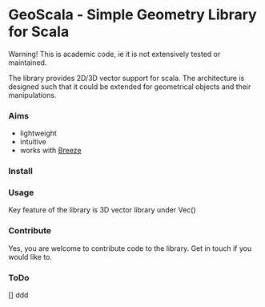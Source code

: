 #   GeoScala - Simple Geometry Library for Scala


Warning! This is academic code, ie it is not extensively tested or maintained. 

The library provides 2D/3D vector support for scala. The architecture is designed 
such that it could be extended for geometrical objects and their manipulations. 



### Aims

 - lightweight
 - intuitive
 - works with [Breeze](https://github.com/scalanlp/breeze)
 
### Install


### Usage

Key feature of the library is 3D vector library under Vec()

### Contribute

Yes, you are welcome to contribute code to the library. Get in touch if you would like to. 

### ToDo

 [] ddd

